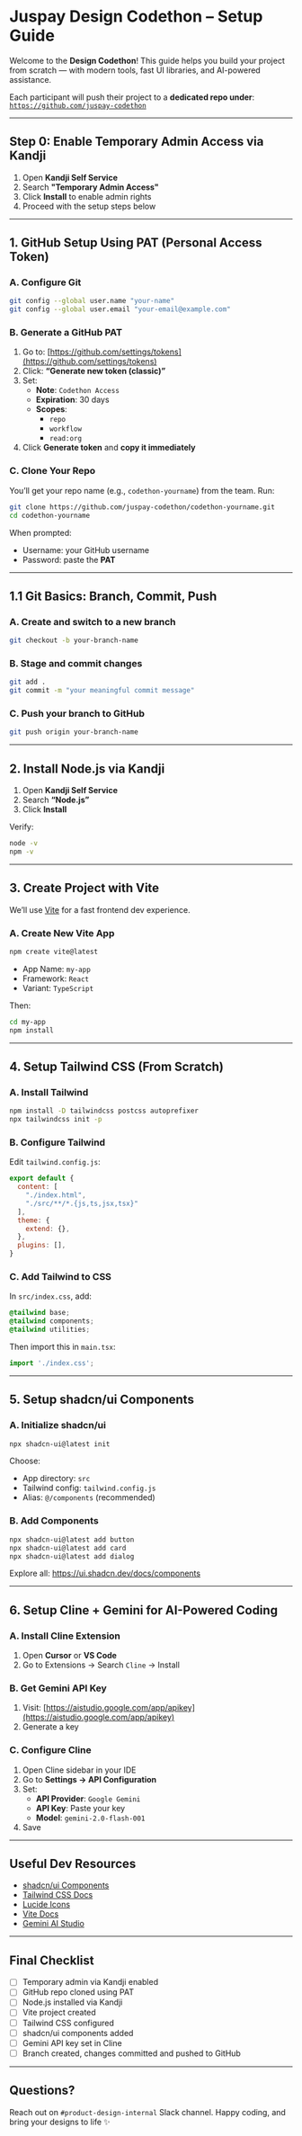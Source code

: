 
# Juspay Design Codethon – Setup Guide

Welcome to the **Design Codethon**! This guide helps you build your project from scratch — with modern tools, fast UI libraries, and AI-powered assistance.

Each participant will push their project to a **dedicated repo under**:  
[`https://github.com/juspay-codethon`](https://github.com/juspay-codethon)

---

## Step 0: Enable Temporary Admin Access via Kandji

1. Open **Kandji Self Service**
2. Search **"Temporary Admin Access"**
3. Click **Install** to enable admin rights
4. Proceed with the setup steps below

---

## 1. GitHub Setup Using PAT (Personal Access Token)

### A. Configure Git

```bash
git config --global user.name "your-name"
git config --global user.email "your-email@example.com"
```

### B. Generate a GitHub PAT

1. Go to: [https://github.com/settings/tokens](https://github.com/settings/tokens)
2. Click: **“Generate new token (classic)”**
3. Set:
   - **Note**: `Codethon Access`
   - **Expiration**: 30 days
   - **Scopes**:
     - `repo`
     - `workflow`
     - `read:org`
4. Click **Generate token** and **copy it immediately**

### C. Clone Your Repo

You’ll get your repo name (e.g., `codethon-yourname`) from the team. Run:

```bash
git clone https://github.com/juspay-codethon/codethon-yourname.git
cd codethon-yourname
```

When prompted:
- Username: your GitHub username
- Password: paste the **PAT**

---

## 1.1 Git Basics: Branch, Commit, Push

### A. Create and switch to a new branch

```bash
git checkout -b your-branch-name
```

### B. Stage and commit changes

```bash
git add .
git commit -m "your meaningful commit message"
```

### C. Push your branch to GitHub

```bash
git push origin your-branch-name
```

---

## 2. Install Node.js via Kandji

1. Open **Kandji Self Service**
2. Search **“Node.js”**
3. Click **Install**

Verify:
```bash
node -v
npm -v
```

---

## 3. Create Project with Vite

We’ll use [Vite](https://vitejs.dev/) for a fast frontend dev experience.

### A. Create New Vite App

```bash
npm create vite@latest
```

- App Name: `my-app`
- Framework: `React`
- Variant: `TypeScript`

Then:

```bash
cd my-app
npm install
```

---

## 4. Setup Tailwind CSS (From Scratch)

### A. Install Tailwind

```bash
npm install -D tailwindcss postcss autoprefixer
npx tailwindcss init -p
```

### B. Configure Tailwind

Edit `tailwind.config.js`:

```js
export default {
  content: [
    "./index.html",
    "./src/**/*.{js,ts,jsx,tsx}"
  ],
  theme: {
    extend: {},
  },
  plugins: [],
}
```

### C. Add Tailwind to CSS

In `src/index.css`, add:

```css
@tailwind base;
@tailwind components;
@tailwind utilities;
```

Then import this in `main.tsx`:

```ts
import './index.css';
```

---

## 5. Setup shadcn/ui Components

### A. Initialize shadcn/ui

```bash
npx shadcn-ui@latest init
```

Choose:
- App directory: `src`
- Tailwind config: `tailwind.config.js`
- Alias: `@/components` (recommended)

### B. Add Components

```bash
npx shadcn-ui@latest add button
npx shadcn-ui@latest add card
npx shadcn-ui@latest add dialog
```

Explore all: https://ui.shadcn.dev/docs/components

---

## 6. Setup Cline + Gemini for AI-Powered Coding

### A. Install Cline Extension

1. Open **Cursor** or **VS Code**
2. Go to Extensions → Search `Cline` → Install

### B. Get Gemini API Key

1. Visit: [https://aistudio.google.com/app/apikey](https://aistudio.google.com/app/apikey)
2. Generate a key

### C. Configure Cline

1. Open Cline sidebar in your IDE
2. Go to **Settings → API Configuration**
3. Set:
   - **API Provider**: `Google Gemini`
   - **API Key**: Paste your key
   - **Model**: `gemini-2.0-flash-001`
4. Save

---

## Useful Dev Resources

- [shadcn/ui Components](https://ui.shadcn.dev/docs/components)
- [Tailwind CSS Docs](https://tailwindcss.com/docs)
- [Lucide Icons](https://lucide.dev)
- [Vite Docs](https://vitejs.dev/guide/)
- [Gemini AI Studio](https://aistudio.google.com/app)

---

## Final Checklist

- [ ] Temporary admin via Kandji enabled
- [ ] GitHub repo cloned using PAT
- [ ] Node.js installed via Kandji
- [ ] Vite project created
- [ ] Tailwind CSS configured
- [ ] shadcn/ui components added
- [ ] Gemini API key set in Cline
- [ ] Branch created, changes committed and pushed to GitHub

---

## Questions?

Reach out on `#product-design-internal` Slack channel. Happy coding, and bring your designs to life ✨
